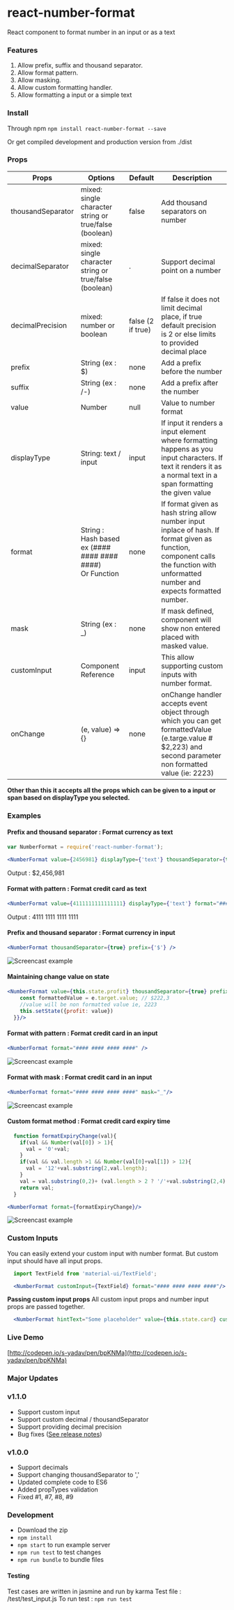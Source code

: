 # react-number-format
React component to format number in an input or as a text

### Features
1. Allow prefix, suffix and thousand separator.
2. Allow format pattern.
3. Allow masking.
4. Allow custom formatting handler.
5. Allow formatting a input or a simple text

### Install
Through npm
`npm install react-number-format --save`

Or get compiled development and production version from ./dist

### Props
| Props        | Options           | Default  | Description |
| ------------- |-------------| -----| -------- |
| thousandSeparator | mixed: single character string or true/false (boolean) | false | Add thousand separators on number |
| decimalSeparator | mixed: single character string or true/false (boolean)| . | Support decimal point on a number |
| decimalPrecision | mixed: number or boolean | false (2 if true)| If false it does not limit decimal place, if true default precision is 2 or else limits to provided decimal place |
| prefix      | String (ex : $)     |   none | Add a prefix before the number |
| suffix | String (ex : /-)      |    none | Add a prefix after the number |
| value | Number | null | Value to number format |
| displayType | String: text / input | input | If input it renders a input element where formatting happens as you input characters. If text it renders it as a normal text in a span formatting the given value |
| format | String : Hash based ex (#### #### #### ####) <br/> Or Function| none | If format given as hash string allow number input inplace of hash. If format given as function, component calls the function with unformatted number and expects formatted number.
| mask | String (ex : _) | none | If mask defined, component will show non entered placed with masked value.  
| customInput | Component Reference | input | This allow supporting custom inputs with number format.
| onChange | (e, value) => {} | none | onChange handler accepts event object through which you can get formattedValue (e.targe.value # $2,223)  and second parameter non formatted value (ie: 2223)

**Other than this it accepts all the props which can be given to a input or span based on displayType you selected.**

### Examples
#### Prefix and thousand separator : Format currency as text
```jsx
var NumberFormat = require('react-number-format');

<NumberFormat value={2456981} displayType={'text'} thousandSeparator={true} prefix={'$'} />
```
Output : $2,456,981

#### Format with pattern : Format credit card as text
```jsx
<NumberFormat value={4111111111111111} displayType={'text'} format="#### #### #### ####" />
```
Output : 4111 1111 1111 1111

#### Prefix and thousand separator : Format currency in input
```jsx
<NumberFormat thousandSeparator={true} prefix={'$'} />
```
![Screencast example](https://i.imgur.com/d0P2Db1.gif)

#### Maintaining change value on state
```jsx
<NumberFormat value={this.state.profit} thousandSeparator={true} prefix={'$'} onChange={(e, value) => {
    const formattedValue = e.target.value; // $222,3
    //value will be non formatted value ie, 2223
    this.setState({profit: value})
  }}/>
```

#### Format with pattern : Format credit card in an input
```jsx
<NumberFormat format="#### #### #### ####" />
```
![Screencast example](https://i.imgur.com/KEiYp4o.gif)

#### Format with mask : Format credit card in an input
```jsx
<NumberFormat format="#### #### #### ####" mask="_"/>
```
![Screencast example](https://i.imgur.com/qvmydpH.gif)

#### Custom format method  : Format credit card expiry time
```jsx
  function formatExpiryChange(val){
    if(val && Number(val[0]) > 1){
      val = '0'+val;
    }
    if(val && val.length >1 && Number(val[0]+val[1]) > 12){
      val = '12'+val.substring(2,val.length);
    }
    val = val.substring(0,2)+ (val.length > 2 ? '/'+val.substring(2,4) : '');
    return val;
  }

<NumberFormat format={formatExpiryChange}/>
```
![Screencast example](https://i.imgur.com/9wwdyFF.gif)

### Custom Inputs
You can easily extend your custom input with number format. But custom input should have all input props.
```jsx
  import TextField from 'material-ui/TextField';
```

```jsx
  <NumberFormat customInput={TextField} format="#### #### #### ####"/>
```

**Passing custom input props**
All custom input props and number input props are passed together.
```jsx
  <NumberFormat hintText="Some placeholder" value={this.state.card} customInput={TextField} format="#### #### #### ####"/>
```


### Live Demo
[http://codepen.io/s-yadav/pen/bpKNMa](http://codepen.io/s-yadav/pen/bpKNMa)

### Major Updates
### v1.1.0
- Support custom input
- Support custom decimal / thousandSeparator
- Support providing decimal precision
- Bug fixes ([See release notes](https://github.com/s-yadav/react-number-format/releases))

### v1.0.0
- Support decimals
- Support changing thousandSeparator to ','
- Updated complete code to ES6
- Added propTypes validation
- Fixed #1, #7, #8, #9

### Development
- Download the zip
- `npm install`
- `npm start` to run example server
- `npm run test` to test changes
- `npm run bundle` to bundle files

#### Testing
Test cases are written in jasmine and run by karma
Test file : /test/test_input.js
To run test : `npm run test`
